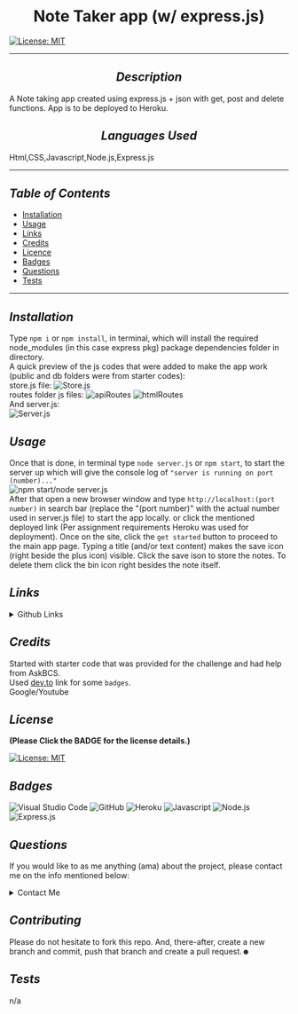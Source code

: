 # <div align="center"> **Note Taker app (w/ express.js)** </div>

[![License: MIT](https://img.shields.io/badge/License-MIT-yellow.svg)](https://choosealicense.com/licenses/mit/)

---

## <div align="center"> _Description_ </div>

A Note taking app created using express.js + json with get, post and delete functions. App is to be deployed to Heroku.

## <div align="center"> _Languages Used_ </div>

Html,CSS,Javascript,Node.js,Express.js

---

## _Table of Contents_

- [Installation](#Installation)
- [Usage](#Usage)
- [Links](#Links)
- [Credits](#Credits)
- [Licence](#Licence)
- [Badges](#Badges)
- [Questions](#Questions)
- [Tests](#Tests)

---

## _Installation_

Type `npm i` or `npm install`, in terminal, which will install the required node_modules (in this case express pkg) package dependencies folder in directory. </br> A quick preview of the js codes that were added to make the app work (public and db folders were from starter codes): </br> store.js file: ![Store.js](../Note%20Taker/media/StoreJS.jpg) </br> routes folder js files: ![apiRoutes](../Note%20Taker/media/apiRoutesJSFile.jpg) ![htmlRoutes](../Note%20Taker/media/htmlRoutesJSFile.jpg) </br> And server.js: </br> ![Server.js](../Note%20Taker/media/ServerJSFile.jpg)

## _Usage_

Once that is done, in terminal type `node server.js` or `npm start`, to start the server up which will give the console log of `"server is running on port (number)..."` </br> ![npm start/node server.js](../Note%20Taker/media/ServerStartCMD.jpg) </br> After that open a new browser window and type `http://localhost:(port number)` in search bar (replace the "(port number)" with the actual number used in server.js file) to start the app locally. or click the mentioned deployed link (Per assignment requirements Heroku was used for deployment). Once on the site, click the `get started` button to proceed to the main app page. Typing a title (and/or text content) makes the save icon (right beside the plus icon) visible. Click the save ison to store the notes. To delete them click the bin icon right besides the note itself.

## _Links_

<details>

<summary>Github Links</summary>

> [Note taker](https://github.com/A-N26/Note-Taker.git)

- > [Heroku](https://note-taker-app-deployment.herokuapp.com/)

</details>

## _Credits_

Started with starter code that was provided for the challenge and had help from AskBCS. </br> Used [dev.to](https://dev.to/envoy_/150-badges-for-github-pnk#ide) link for some `badges`. </br> Google/Youtube

## _License_

**(Please Click the BADGE for the license details.)**

[![License: MIT](https://img.shields.io/badge/License-MIT-yellow.svg)](https://choosealicense.com/licenses/mit/)

## _Badges_

![Visual Studio Code](https://img.shields.io/badge/Visual_Studio_Code-0078D4?style=for-the-badge&logo=visual%20studio%20code&logoColor=white) ![GitHub](https://img.shields.io/badge/GitHub-100000?style=for-the-badge&logo=github&logoColor=white) ![Heroku](https://img.shields.io/badge/Heroku-430098?style=for-the-badge&logo=heroku&logoColor=white) ![Javascript](https://img.shields.io/badge/JavaScript-323330?style=for-the-badge&logo=javascript&logoColor=F7DF1E) ![Node.js](https://img.shields.io/badge/Node.js-43853D?style=for-the-badge&logo=node.js&logoColor=white) ![Express.js](https://img.shields.io/badge/Express.js-404D59?style=for-the-badge)

## _Questions_

If you would like to as me anything (ama) about the project, please contact me on the info mentioned below:

<details>

<summary>Contact Me</summary>

- [My GitHub Profile](https://github.com/A-N26)

- [My e-mail](A-N26@github.com)

</details>

## _Contributing_

Please do not hesitate to fork this repo. And, there-after, create a new branch and commit, push that branch and create a pull request.☻

## _Tests_

n/a
